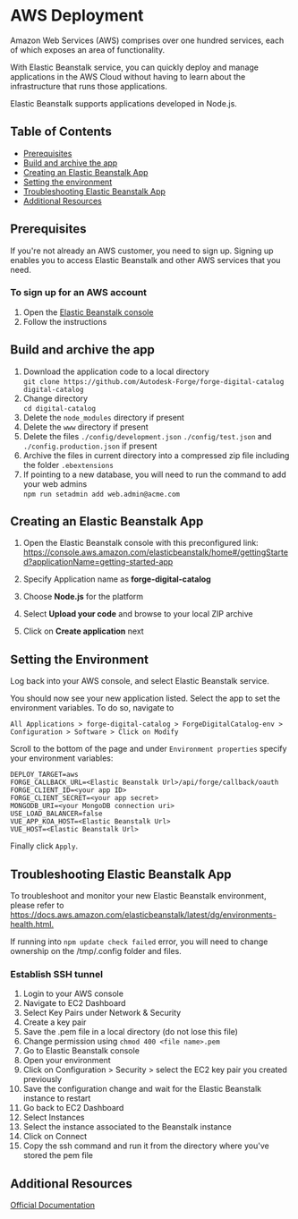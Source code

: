 # AWS Deployment

Amazon Web Services (AWS) comprises over one hundred services, each of which exposes an area of functionality.

With Elastic Beanstalk service, you can quickly deploy and manage applications in the AWS Cloud without having to learn about the infrastructure that runs those applications.

Elastic Beanstalk supports applications developed in Node.js.

## Table of Contents

* [Prerequisites](#prerequisites)
* [Build and archive the app](#build-and-archive-the-app)
* [Creating an Elastic Beanstalk App](#creating-an-elastic-beanstalk-app)
* [Setting the environment](#setting-the-environment)
* [Troubleshooting Elastic Beanstalk App](#troubleshooting-elastic-beanstalk-app)
* [Additional Resources](#additional-resources)

## Prerequisites

If you're not already an AWS customer, you need to sign up. Signing up enables you to access Elastic Beanstalk and other AWS services that you need.

### To sign up for an AWS account

1. Open the [Elastic Beanstalk console](https://console.aws.amazon.com/elasticbeanstalk)
2. Follow the instructions

## Build and archive the app

1. Download the application code to a local directory \
```git clone https://github.com/Autodesk-Forge/forge-digital-catalog digital-catalog```
2. Change directory \
```cd digital-catalog```
3. Delete the ```node_modules``` directory if present
4. Delete the ```www``` directory if present
5. Delete the files ```./config/development.json``` ```./config/test.json``` and ```./config.production.json``` if present
6. Archive the files in current directory into a compressed zip file including the folder `.ebextensions`
7. If pointing to a new database, you will need to run the command to add your web admins \
```npm run setadmin add web.admin@acme.com```

## Creating an Elastic Beanstalk App

1. Open the Elastic Beanstalk console with this preconfigured link:
   <https://console.aws.amazon.com/elasticbeanstalk/home#/gettingStarted?applicationName=getting-started-app>

2. Specify Application name as **forge-digital-catalog**

3. Choose **Node.js** for the platform

4. Select **Upload your code** and browse to your local ZIP archive

5. Click on **Create application** next

## Setting the Environment

Log back into your AWS console, and select Elastic Beanstalk service.

You should now see your new application listed. Select the app to set the environment variables. To do so, navigate to

```All Applications > forge-digital-catalog > ForgeDigitalCatalog-env > Configuration > Software > Click on Modify```

Scroll to the bottom of the page and under ```Environment properties``` specify your environment variables:

    DEPLOY_TARGET=aws
    FORGE_CALLBACK_URL=<Elastic Beanstalk Url>/api/forge/callback/oauth
    FORGE_CLIENT_ID=<your app ID>
    FORGE_CLIENT_SECRET=<your app secret>
    MONGODB_URI=<your MongoDB connection uri>
    USE_LOAD_BALANCER=false
    VUE_APP_KOA_HOST=<Elastic Beanstalk Url>
    VUE_HOST=<Elastic Beanstalk Url>

Finally click ```Apply```.

## Troubleshooting Elastic Beanstalk App

To troubleshoot and monitor your new Elastic Beanstalk environment, please refer to <https://docs.aws.amazon.com/elasticbeanstalk/latest/dg/environments-health.html.>

If running into `npm update check failed` error, you will need to change ownership on the /tmp/.config folder and files.

### Establish SSH tunnel

1. Login to your AWS console
2. Navigate to EC2 Dashboard
3. Select Key Pairs under Network & Security
4. Create a key pair
5. Save the .pem file in a local directory (do not lose this file)
6. Change permission using `chmod 400 <file name>.pem`
7. Go to Elastic Beanstalk console
8. Open your environment
9. Click on Configuration > Security > select the EC2 key pair you created previously
10. Save the configuration change and wait for the Elastic Beanstalk instance to restart
11. Go back to EC2 Dashboard
12. Select Instances
13. Select the instance associated to the Beanstalk instance
14. Click on Connect
15. Copy the ssh command and run it from the directory where you've stored the pem file

## Additional Resources

[Official Documentation](https://docs.aws.amazon.com/elasticbeanstalk/latest/dg/GettingStarted.html#GettingStarted.Walkthrough.CreateApp)
